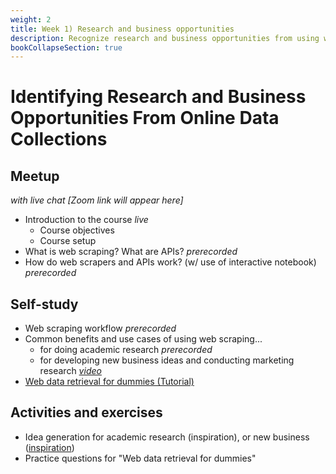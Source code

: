 ```yaml
---
weight: 2
title: Week 1) Research and business opportunities
description: Recognize research and business opportunities from using web data.
bookCollapseSection: true
---
```


# Identifying Research and Business Opportunities From Online Data Collections

## Meetup
*with live chat [Zoom link will appear here]*

- Introduction to the course *live*
  - Course objectives
  - Course setup
- What is web scraping? What are APIs? *prerecorded*
- How do web scrapers and APIs work? (w/ use of interactive notebook) *prerecorded*

## Self-study
- Web scraping workflow *prerecorded*
- Common benefits and use cases of using web scraping...
  - for doing academic research *prerecorded*
  - for developing new business ideas and conducting marketing research [*video*](https://www.youtube.com/watch?v=2XfA0e4Bzkk)
- [Web data retrieval for dummies (Tutorial)](docs/tutorials/webdata101)

## Activities and exercises
- Idea generation for academic research (inspiration), or new business ([inspiration](https://www.youtube.com/watch?v=qljvs_ttgl0))
- Practice questions for "Web data retrieval for dummies"

<!--
- Reading: Web scraping workflow

- Self-study
  - Readings
    - Web scraping article Hannes/Johannes/Abhi/Andrew
    - Ethics in scraping and APIs

  - Video: Assessing research fit of web scraping and APIs [recorded]


- Self study
  - sdasd
    - data enrichment (e.g., ML APIs)
    - data collection and intelligence (e.g., search; chartmetric)
    - market research (e.g., pricewatch)

-->

  <!--

  - Generate groups on the fly: academic versus business; API vs. web scraping; substantive areas in which you're interested; initial research ideas

  - Create break-out groups: 20-30m of discussion
  - Leading questions:
    - What's hot right now?
    - What are important phenomena?
    - What excites you about research?
    - Which websites do you spend a lot of time on?
    - What websites would be cool to monitor today?
    - Have you used an API before?
    - Have you stumbled upon some interesting documentation?

    - What excites you?
    - Search for websites: what do they show?
    - Search for APIs: what do they show? Are they accessible?
    - Why is it an important phenomena, whom does it affect?

  - Come back in the "big room" + quick presentation + feedback

  - The result is a board with websites, and people that are interested in it
  - Subscribe to at least 3 data sources.

  - Together with other team members, fill in the "steckbrief" of these sites

  <!--[split by academic research/ topic, vs. business): generating ideas for potential data sources / phenomena ("what's hot right now? What are important phenomena?", "what excites you about a potential area? what would be cool websites to monitor today?"

  - Discuss: in which area does it fall? are people monitoring that site already? what capture would you hope to achieve? is this more "investment in data?"/"timeliness", or more robustness? is this more a covariate or a key thing?
  -->



<!-- Hybrid teams
-->

<!--(Module 1b: Legality and Terms of Use
paper? advice?))-->
